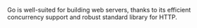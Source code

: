 Go is well-suited for building web servers, thanks to its efficient concurrency support and robust standard library for HTTP.

